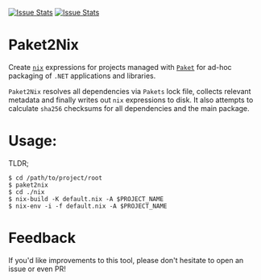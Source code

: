 [![Issue Stats](http://issuestats.com/github/krgn/Paket2Nix/badge/issue)](http://issuestats.com/github/krgn/Paket2Nix)
[![Issue Stats](http://issuestats.com/github/krgn/Paket2Nix/badge/pr)](http://issuestats.com/github/krgn/Paket2Nix)

# Paket2Nix

Create [`nix`](https://nixos.org/nix/) expressions for projects managed with
[`Paket`](https://github.com/fsprojects/Paket) for ad-hoc packaging of `.NET` applications
and libraries.

`Paket2Nix` resolves all dependencies via `Pakets` lock file, collects relevant
metadata and finally writes out `nix` expressions to disk. It also attempts to
calculate `sha256` checksums for all dependencies and the main package.

# Usage:

TLDR;

```shell
$ cd /path/to/project/root
$ paket2nix
$ cd ./nix
$ nix-build -K default.nix -A $PROJECT_NAME
$ nix-env -i -f default.nix -A $PROJECT_NAME
```

# Feedback

If you'd like improvements to this tool, please don't hesitate to open an issue
or even PR!

